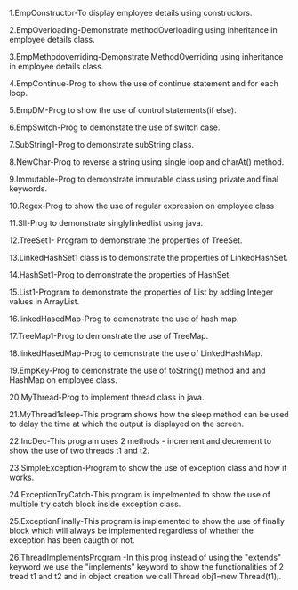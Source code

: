 1.EmpConstructor-To display employee details using constructors.


2.EmpOverloading-Demonstrate methodOverloading using inheritance in employee details class.


3.EmpMethodoverriding-Demonstrate MethodOverriding using inheritance in employee details class.



4.EmpContinue-Prog to show the use of continue statement and for each loop.



5.EmpDM-Prog to show the use of control statements(if else).


6.EmpSwitch-Prog to demonstate the use of switch case.


7.SubString1-Prog to demonstrate subString class.



8.NewChar-Prog to reverse a string using single loop and charAt() method.


9.Immutable-Prog to demonstrate immutable class using private and final keywords.



10.Regex-Prog to show the use of regular expression on employee class


11.Sll-Prog to demonstrate singlylinkedlist using java.


12.TreeSet1- Program to demonstrate the properties of TreeSet.



13.LinkedHashSet1 class is to demonstrate the properties of LinkedHashSet.



14.HashSet1-Prog to demonstrate the properties of HashSet.



15.List1-Program to demonstrate the properties of List by adding Integer values in ArrayList.


16.linkedHasedMap-Prog to demonstrate the use of hash map.



17.TreeMap1-Prog to demonstrate the use of TreeMap.


18.linkedHasedMap-Prog to demonstrate the use of LinkedHashMap.


19.EmpKey-Prog to demonstrate the use of toString() method and and HashMap on employee class.



20.MyThread-Prog to implement thread class in java.


21.MyThread1sleep-This program shows how the sleep method can be used to delay the time at which the output is displayed on the screen.



22.IncDec-This program uses 2 methods - increment and decrement to show the use of two threads t1 and t2.



23.SimpleException-Program to show the use of exception class and how it works.




24.ExceptionTryCatch-This program is impelmented to show the use of multiple try catch block inside exception class.




25.ExceptionFinally-This program is implemented to show the use of finally block which will always be implemented regardless of whether the exception has been caugth or not.





26.ThreadImplementsProgram -In this prog instead of using the "extends" keyword we use the "implements" keyword to show the functionalities of 2 tread t1 and t2 and in object creation we call Thread obj1=new Thread(t1);.








